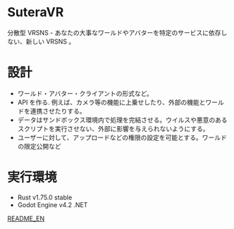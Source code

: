 # SuteraVR
分散型 VRSNS - あなたの大事なワールドやアバターを特定のサービスに依存しない、新しい VRSNS 。

# 設計

- ワールド・アバター・クライアントの形式など。
- API を作る. 例えば、カメラ等の機能に上乗せしたり、外部の機能とワールドを連携させたりする。
- データはサンドボックス環境内で処理を完結させる。ウイルスや悪意のあるスクリプトを実行させない、外部に影響を与えられないようにする。
- ユーザーに対して、アップロードなどの権限の設定を可能とする。ワールドの限定公開など

# 実行環境

- Rust v1.75.0 stable
- Godot Engine v4.2 .NET

[README_EN](/README.md)
